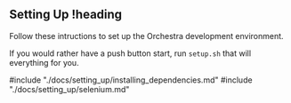 ## Setting Up !heading

Follow these intructions to set up the Orchestra development environment.

If you would rather have a push button start, run `setup.sh` that will everything for you.

#include "./docs/setting_up/installing_dependencies.md"
#include "./docs/setting_up/selenium.md"